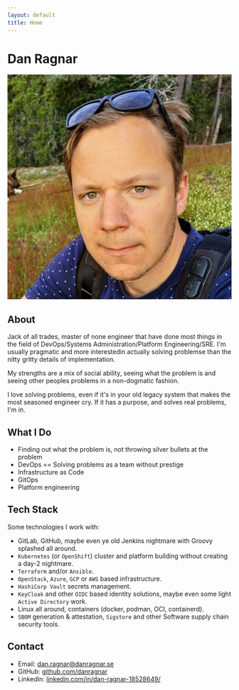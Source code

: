 ```yaml
---
layout: default
title: Home
---
```


# Dan Ragnar

<img src="/assets/images/profil.jpeg" alt="Profil" class="profile-pic" />

## About

Jack of all trades, master of none engineer that have done most things in the field of DevOps/Systems Administration/Platform Engineering/SRE. I'm usually pragmatic and more interestedin actually solving problemse than the nitty gritty details of implementation.

My strengths are a mix of social ability, seeing what the problem is and seeing other peoples problems in a non-dogmatic fashion.

I love solving problems, even if it's in your old legacy system that makes the most seasoned engineer cry. If it has a purpose, and solves real problems, I'm in.

## What I Do

- Finding out what the problem is, not throwing silver bullets at the problem
- DevOps == Solving problems as a team without prestige 
- Infrastructure as Code
- GitOps
- Platform engineering

## Tech Stack

Some technologies I work with:
- <span class="label">GitLab</span>, <span class="label">GitHub</span>, maybe even ye old <span class="label">Jenkins</span> nightmare with <span class="label">Groovy</span> splashed all around.
- `Kubernetes` (or `OpenShift`) cluster and platform building without creating a day-2 nightmare.
- `Terraform` and/or `Ansible`.
- `OpenStack`, `Azure`, `GCP` or `AWS` based infrastructure.
- `HashiCorp Vault` secrets management.
- `KeyCloak` and other `OIDC` based identity solutions, maybe even some light `Active Directory` work.
- Linux all around, containers (docker, podman, OCI, containerd). 
- `SBOM` generation & attestation, `Sigstore` and other Software supply chain security tools.

## Contact

- Email: [dan.ragnar@danragnar.se](mailto:dan.ragnar@danragnar.se)  
- GitHub: [github.com/danragnar](https://github.com/danragnar)  
- LinkedIn: [linkedin.com/in/dan-ragnar-18528649/](https://linkedin.com/in/dan-ragnar-18528649/)
